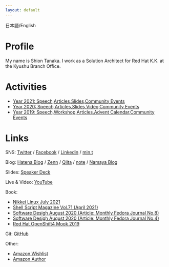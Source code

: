 ```yaml
---
layout: default
---
```


日本語/English

# Profile
My name is Shion Tanaka. I work as a Solution Architect for Red Hat K.K. at the Kyushu Branch Office.

# Activities
- [Year 2021: Speech,Articles,Slides,Community Events](https://tnk4on.hatenablog.com/entry/2021/01/01/000000)
- [Year 2020: Speech,Articles,Slides,Video,Community Events](https://tnk4on.hatenablog.com/entry/2020/12/31/000000)
- [Year 2019: Speech,Workshop,Articles,Advent Calendar,Community Events](https://tnk4on.hatenablog.com/entry/2019/12/31/000000)


# Links

SNS: [Twitter](https://twitter.com/tnk4on) / [Facebook](https://www.facebook.com/tnk4on) / [Linkedin](https://www.linkedin.com/in/tnk4on/) / [min.t](https://min.togetter.com/id/tnk4on)

Blog: [Hatena Blog](https://tnk4on.hatenablog.com/) / [Zenn](https://zenn.dev/tnk4on) / [Qiita](https://qiita.com/tnk4on) / [note](https://note.com/tnk4on) / [Namaya Blog](https://namaya.jp/author/tnk4on/)

Slides: [Speaker Deck](https://speakerdeck.com/tnk4on)

Live & Video: [YouTube](https://www.youtube.com/channel/UCmJg-Nwox4ivLqmiP2Ca35w/featured)

Book: 
- [Nikkei Linux July 2021](https://amzn.to/3gcOq36)
- [Shell Script Magazine Vol.71 (April 2021)](https://amzn.to/3wgnOUf)
- [Software Desigh August 2020 (Article: Monthly Fedora Journal No.8)](https://amzn.to/35jKdof)
- [Software Desigh August 2020 (Article: Monthly Fedora Journal No.4)](https://amzn.to/3hVUpqL)
- [Red Hat OpenShift4 Mook 2019](http://redhat.lookbookhq.com/OCP4Intro_Mook)

Git: [GitHub](https://github.com/tnk4on)

Other: 
- [Amazon Wishlist](https://www.amazon.co.jp/hz/wishlist/ls/287KX2D6E940M)
- [Amazon Author](https://www.amazon.co.jp/~/e/B08F3BSDHY)
